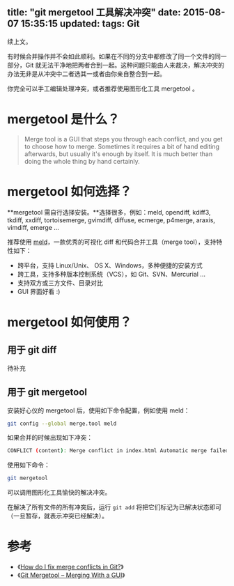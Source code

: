 title: "git mergetool 工具解决冲突"
date: 2015-08-07 15:35:15
updated: 
tags: Git
---

续上文。

有时候合并操作并不会如此顺利。如果在不同的分支中都修改了同一个文件的同一部分，Git 就无法干净地把两者合到一起。这种问题只能由人来裁决，解决冲突的办法无非是从冲突中二者选其一或者由你亲自整合到一起。

你完全可以手工编辑处理冲突，或者推荐使用图形化工具 mergetool 。

# mergetool 是什么？

> Merge tool is a GUI that steps you through each conflict, and you get to choose how to merge. Sometimes it requires a bit of hand editing afterwards, but usually it's enough by itself. It is much better than doing the whole thing by hand certainly.

# mergetool 如何选择？

**mergetool 需自行选择安装。**选择很多，例如：meld, opendiff, kdiff3, tkdiff, xxdiff, tortoisemerge, gvimdiff, diffuse, ecmerge, p4merge, araxis, vimdiff, emerge ...

推荐使用 [meld](http://meldmerge.org/)，一款优秀的可视化 diff 和代码合并工具（merge tool），支持特性如下：

* 跨平台，支持 Linux/Unix、 OS X、Windows，多种便捷的安装方式
* 跨工具，支持多种版本控制系统（VCS），如 Git、SVN、Mercurial ...
* 支持双方或三方文件、目录对比
* GUI 界面好看 :)

# mergetool 如何使用？

## 用于 git diff

待补充

## 用于 git mergetool

安装好心仪的 mergetool 后，使用如下命令配置，例如使用 meld：

```bash
git config --global merge.tool meld
```

如果合并的时候出现如下冲突：

```bash
CONFLICT (content): Merge conflict in index.html Automatic merge failed; fix conflicts and then commit the result.
```

使用如下命令：

```bash
git mergetool
```

可以调用图形化工具愉快的解决冲突。

在解决了所有文件的所有冲突后，运行 `git add` 将把它们标记为已解决状态即可（一旦暂存，就表示冲突已经解决）。

# 参考

* 《[How do I fix merge conflicts in Git?](http://stackoverflow.com/questions/161813/fix-merge-conflicts-in-git)》
* 《[Git Mergetool – Merging With a GUI](http://www.gitguys.com/topics/merging-with-a-gui/)》